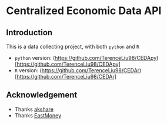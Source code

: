 # Centralized Economic Data API

## Introduction

This is a data collecting project, with both `python` and `R`

* `python` version: (https://github.com/TerenceLiu98/CEDApy)[https://github.com/TerenceLiu98/CEDApy]
* `R` version: (https://github.com/TerenceLiu98/CEDAr)[https://github.com/TerenceLiu98/CEDAr]


## Acknowledgement

* Thanks [akshare](https://github.com/jindaxiang/akshare/)
* Thanks [EastMoney](https://www.eastmoney.com)
